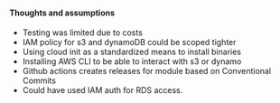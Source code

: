 #### Thoughts and assumptions

- Testing was limited due to costs
- IAM policy for s3 and dynamoDB could be scoped tighter
- Using cloud init as a standardized means to install binaries
- Installing AWS CLI to be able to interact with s3 or dynamo
- Github actions creates releases for module  based on Conventional Commits
- Could have used IAM auth for RDS access.
